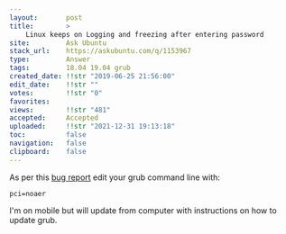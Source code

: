 ```yaml
---
layout:       post
title:        >
    Linux keeps on Logging and freezing after entering password
site:         Ask Ubuntu
stack_url:    https://askubuntu.com/q/1153967
type:         Answer
tags:         18.04 19.04 grub
created_date: !!str "2019-06-25 21:56:00"
edit_date:    !!str ""
votes:        !!str "0"
favorites:    
views:        !!str "481"
accepted:     Accepted
uploaded:     !!str "2021-12-31 19:13:18"
toc:          false
navigation:   false
clipboard:    false
---
```


As per this [bug report](https://bugs.launchpad.net/ubuntu/+source/linux/+bug/1521173) edit your grub command line with:

``` 
pci=noaer

```

I'm on mobile but will update from computer with instructions on how to update grub.
